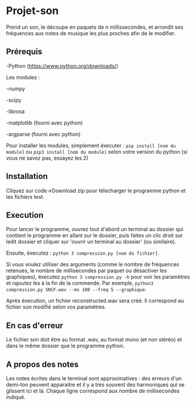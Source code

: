 # Projet-son

Prend un son, le découpe en paquets de n millissecondes, et arrondit ses fréquences aux notes de musique les plus proches afin de le modifier.

## Prérequis
-Python (https://www.python.org/downloads/)


Les modules :

-numpy

-scipy

-librosa

-matplotlib (fourni avec python)

-argparse (fourni avec python)


Pour installer les modules, simplement éxecuter :
`pip install [nom du module]` ou `pip3 install [nom du module]` selon votre version du python (si vous ne savez pas, essayez les 2)
## Installation
Cliquez sur code->Download zip pour télecharger le programme python et les fichiers test.

## Execution
Pour lancer le programme, ouvrez tout d'abord un terminal au dossier qui contient le programme en allant sur le dossier, puis faites un clic droit sur ledit dossier et cliquer sur 'ouvrir un terminal au dossier' (ou similaire).

Ensuite,  éxecutez :
`python 3 compression.py [nom du fichier]`.

Si vous voulez utiliser des arguments (comme le nombre de fréquences retenues, le nombre de millisecondes par paquet ou désactiver les graphiques), éxecutez `python 3 compression.py -h` pour voir les paramètres et rajoutez les à la fin de la commende. Par exemple, `python3 compression.py SNCF.wav --ms 100 --freq 5 --graphique`.

Après éxecution, un fichier reconstructed.wav sera créé. Il correspond au fichier son modifié selon vos paramètres.

## En cas d'erreur
Le fichier son doit être au format .wav, au format mono (et non stéréo) et dans le même dossier que le programme python.

## A propos des notes
Les notes écrites dans le terminal sont approximatives : des erreurs d'un demi-ton peuvent apparaitre et il y a très souvent des harmoniques qui se glissent ici et là. Chaque ligne correspond aux nombre de millisecondes indiqué.
